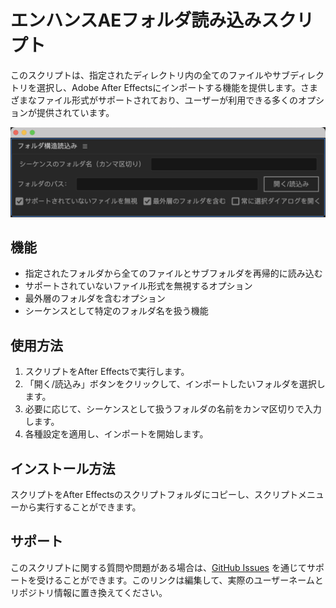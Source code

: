 # エンハンスAEフォルダ読み込みスクリプト

このスクリプトは、指定されたディレクトリ内の全てのファイルやサブディレクトリを選択し、Adobe After Effectsにインポートする機能を提供します。さまざまなファイル形式がサポートされており、ユーザーが利用できる多くのオプションが提供されています。

 ![img](https://github.com/ChenxingM/Enhanced-AE-Import-Folder/blob/main/sc/main.png)


## 機能

- 指定されたフォルダから全てのファイルとサブフォルダを再帰的に読み込む
- サポートされていないファイル形式を無視するオプション
- 最外層のフォルダを含むオプション
- シーケンスとして特定のフォルダ名を扱う機能

## 使用方法

1. スクリプトをAfter Effectsで実行します。
2. 「開く/読込み」ボタンをクリックして、インポートしたいフォルダを選択します。
3. 必要に応じて、シーケンスとして扱うフォルダの名前をカンマ区切りで入力します。
4. 各種設定を適用し、インポートを開始します。

## インストール方法

スクリプトをAfter Effectsのスクリプトフォルダにコピーし、スクリプトメニューから実行することができます。


## サポート

このスクリプトに関する質問や問題がある場合は、[GitHub Issues](https://github.com/ChenxingM/Enhanced-AE-Import-Folder/issues) を通じてサポートを受けることができます。このリンクは編集して、実際のユーザーネームとリポジトリ情報に置き換えてください。


